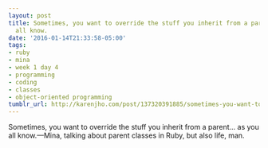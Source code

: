 ```yaml
---
layout: post
title: Sometimes, you want to override the stuff you inherit from a parent… as you
  all know.
date: '2016-01-14T21:33:58-05:00'
tags:
- ruby
- mina
- week 1 day 4
- programming
- coding
- classes
- object-oriented programming
tumblr_url: http://karenjho.com/post/137320391885/sometimes-you-want-to-override-the-stuff-you
---
```

Sometimes, you want to override the stuff you inherit from a parent… as you all know.—Mina, talking about parent classes in Ruby, but also life, man.
